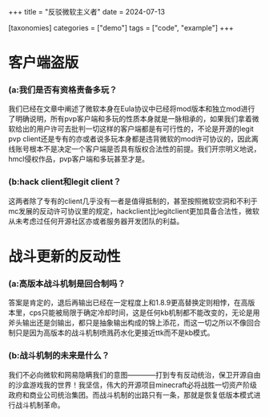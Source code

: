 +++
title = "反驳微软主义者"
date = 2024-07-13

[taxonomies]
categories = ["demo"]
tags = ["code", "example"]
+++

# 客户端盗版

### (a:我们是否有资格责备多玩？

我们已经在文章中阐述了微软本身在Eula协议中已经将mod版本和独立mod进行了明确说明，所有pvp客户端和多玩的性质本身就是一脉相承的，如果我们拿着微软给出的用户许可去批判一切这样的客户端都是有可行性的，不论是开源的legit pvp client还是专有的亦或者说多玩本身都是违背微软的mod许可协议的，因此离线账号根本不是决定一个客户端是否具有版权合法性的前提。我们开宗明义地说，hmcl侵权作品，pvp客户端和多玩甚至才是。

### (b:hack client和legit client？

这两者除了专有的client几乎没有一者是值得抵制的，甚至按照微软空洞和不利于mc发展的反动许可协议里的规定，hackclient比legitclient更加具备合法性，微软从未考虑过任何开源社区亦或者服务器开发团队的利益。

# 战斗更新的反动性

### (a:高版本战斗机制是回合制吗？

答案是肯定的，退后再输出已经在一定程度上和1.8.9更高替换定则相悖，在高版本里，cps只能被局限于确定冷却时间，这是任何kb机制都不能改变的，无论是用斧头输出还是剑输出，都只是抽象输出构成的锦上添花，而这一切之所以不像回合制只是因为高版本的战斗机制喷溅药水化更接近ttk而不是kb模式。

### (b:战斗机制的未来是什么？

我们不必向微软和网易隐瞒我们的意图————打到专有反动统治，保卫开源自由的沙盒游戏我的世界！我坚信，伟大的开源项目minecraft必将战胜一切资产阶级政府和商业公司统治集团。而战斗机制的出路只有一条，那就是恢复低版本模式进行战斗机制革命。
